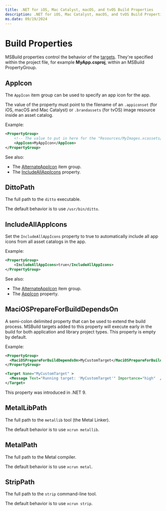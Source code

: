 ```yaml
---
title: .NET for iOS, Mac Catalyst, macOS, and tvOS Build Properties
description: .NET for iOS, Mac Catalyst, macOS, and tvOS Build Properties
ms.date: 09/19/2024
---
```


# Build Properties

MSBuild properties control the behavior of the
[targets](build-targets.md).
They're specified within the project file, for example **MyApp.csproj**, within
an MSBuild PropertyGroup.

## AppIcon

The `AppIcon` item group can be used to specify an app icon for the app.

The value of the property must point to the filename of an `.appiconset` (for
iOS, macOS and Mac Catalyst) or `.brandassets` (for tvOS) image resource
inside an asset catalog.

Example:

```xml
<PropertyGroup>
    <!-- The value to put in here for the "Resources/MyImages.xcassets/MyAppIcon.appiconset" resource would be "MyAppIcon" -->
    <AppIcon>MyAppIcon</AppIcon>
</PropertyGroup>
```

See also:

* The [AlternateAppIcon](build-items.md#AlternateAppIcon) item group.
* The [IncludeAllAppIcons](#IncludeAllAppIcons) property.

## DittoPath

The full path to the `ditto` executable.

The default behavior is to use `/usr/bin/ditto`.

## IncludeAllAppIcons

Set the `IncludeAllAppIcons` property to true to automatically include all app
icons from all asset catalogs in the app.

Example:

```xml
<PropertyGroup>
    <IncludeAllAppIcons>true</IncludeAllAppIcons>
</PropertyGroup>
```

See also:

* The [AlternateAppIcon](build-items.md#AlternateAppIcon) item group.
* The [AppIcon](#AppIcon) property.

## MaciOSPrepareForBuildDependsOn

A semi-colon delimited property that can be used to extend the build process.
MSBuild targets added to this property will execute early in the build for both
application and library project types. This property is empty by default.

Example:

```xml
<PropertyGroup>
  <MaciOSPrepareForBuildDependsOn>MyCustomTarget</MaciOSPrepareForBuildDependsOn>
</PropertyGroup>

<Target Name="MyCustomTarget" >
  <Message Text="Running target: 'MyCustomTarget'" Importance="high"  />
</Target>
```

This property was introduced in .NET 9.

## MetalLibPath

The full path to the `metallib` tool (the Metal Linker).

The default behavior is to use `xcrun metallib`.

## MetalPath

The full path to the Metal compiler.

The default behavior is to use `xcrun metal`.

## StripPath

The full path to the `strip` command-line tool.

The default behavior is to use `xcrun strip`.
